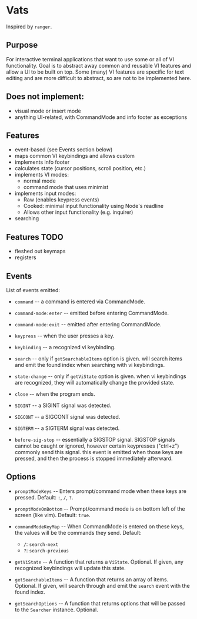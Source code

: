 # Vats
Inspired by `ranger`.

## Purpose
For interactive terminal applications that want to use some or all of VI functionality. Goal is to abstract away common and reusable VI features and allow a UI to be built on top. Some (many) VI features are specific for text editing and are more difficult to abstract, so are not to be implemented here.

## Does not implement:
- visual mode or insert mode
- anything UI-related, with CommandMode and info footer as exceptions

## Features
- event-based (see Events section below)
- maps common VI keybindings and allows custom
- implements info footer
- calculates state (cursor positions, scroll position, etc.)
- implements VI modes:
  - normal mode
  - command mode that uses minimist
- implements input modes:
  - Raw (enables keypress events)
  - Cooked: minimal input functionality using Node's readline
  - Allows other input functionality (e.g. inquirer)
- searching

## Features TODO
- fleshed out keymaps
- registers

## Events
List of events emitted:
- `command` -- a command is entered via CommandMode.

- `command-mode:enter` -- emitted before entering CommandMode.

- `command-mode:exit` -- emitted after entering CommandMode.

- `keypress` -- when the user presses a key.

- `keybinding` -- a recognized vi keybinding.

- `search` -- only if `getSearchableItems` option is given. will search items and emit the found index when searching with vi keybindings.

- `state-change` -- only if `getViState` option is given. when vi keybindings are recognized, they will automatically change the provided state.

- `close` -- when the program ends.

- `SIGINT` -- a SIGINT signal was detected.

- `SIGCONT` -- a SIGCONT signal was detected.

- `SIGTERM` -- a SIGTERM signal was detected.

- `before-sig-stop` -- essentially a SIGSTOP signal. SIGSTOP signals cannot be caught or ignored, however certain keypresses ("ctrl+z") commonly send this signal. this event is emitted when those keys are pressed, and then the process is stopped immediately afterward.


## Options

- `promptModeKeys` -- Enters prompt/command mode when these keys are pressed. Default: `:`, `/`, `?`.

- `promptModeOnBottom` -- Prompt/command mode is on bottom left of the screen (like vim). Default: `true`.

- `commandModeKeyMap` -- When CommandMode is entered on these keys, the values will be the commands they send. Default:
  - `/`: `search-next`
  - `?`: `search-previous`


- `getViState` -- A function that returns a `ViState`. Optional. If given, any recognized keybindings will update this state.

- `getSearchableItems` -- A function that returns an array of items. Optional. If given, will search through and emit the `search` event with the found index.

- `getSearchOptions` -- A function that returns options that will be passed to the `Searcher` instance. Optional.
